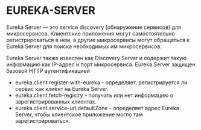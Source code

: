 # EUREKA-SERVER

Eureka Server — это service discovery (обнаружение сервисов) для микросервисов. Клиентские
приложения могут самостоятельно регистрироваться в нем, а другие микросервисы могут обращаться к
Eureka Server для поиска необходимых им микросервисов.

Eureka Server также известен как Discovery Server и содержит такую информацию как IP-адрес и порт
микросервиса.
Eureka Server защищен базовой HTTP аутентификацией

* eureka.client.register-with-eureka - определяет, регистрируется ли сервис как клиент на Eureka Server.
* eureka.client.fetch-registry - получать или нет информацию о зарегистрированных клиентах.
* eureka.client.service-url.defaultZone - определяет адрес Eureka Server, чтобы клиентское приложение могло там зарегистрироваться. 
